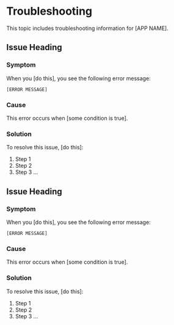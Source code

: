 # Troubleshooting

This topic includes troubleshooting information for [APP NAME].
## Issue Heading

### Symptom

When you [do this], you see the following error message:

```
[ERROR MESSAGE]
```

### Cause

This error occurs when [some condition is true].

### Solution

To resolve this issue, [do this]:

1. Step 1
1. Step 2
1. Step 3
...

## Issue Heading

### Symptom

When you [do this], you see the following error message:

```
[ERROR MESSAGE]
```

### Cause

This error occurs when [some condition is true].

### Solution

To resolve this issue, [do this]:

1. Step 1
1. Step 2
1. Step 3
...